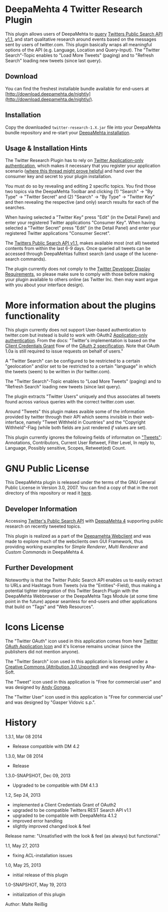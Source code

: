 
# DeepaMehta 4 Twitter Research Plugin

This plugin allows users of DeepaMehta to [query](https://dev.twitter.com/docs/using-search) [Twitters Public Search API v1.1.](https://dev.twitter.com/docs/api/1.1/get/search/tweets) and start qualitative research around events based on the messages sent by users of twitter.com. This plugin basically wraps all meaningful options of the API (e.g. Language, Location and Query-Input). The "Twitter Search"-Topic enables to "Load More Tweets" (paging) and to "Refresh Search" loading new tweets (since last query).


## Download

You can find the freshest installable bundle available for end-users at [http://download.deepamehta.de/nightly](http://download.deepamehta.de/nightly/).


## Installation

Copy the downloaded `twitter-research-1.X.jar` file into your DeepaMehta bundle repository and re-start your [DeepaMehta installation](https://github.com/jri/deepamehta#requirements).


## Usage & Installation Hints

The Twitter Research Plugin has to rely on [Twitter Application-only authentication](https://dev.twitter.com/docs/auth/application-only-auth), which makes it necessary that you register your application scenario ([where this thread might prove helpful](https://dev.twitter.com/discussions/631) and hand over the consumer key and secret to your plugin installation.

You must do so by revealing and editing 2 specific topics. You find those two topics via the DeepaMehta Toolbar and clicking (1) "Search" -> "By Type" -> "Twitter Secret" and (2) "Search" -> "By Type" -> "Twitter Key" and then revealing the respective (and only) search results for each of the searches. 

When having selected a "Twitter Key" press "Edit" (in the Detail Panel) and enter your registered Twitter applications "Consumer Key". When having selected a "Twitter Secret" press "Edit" (in the Detail Panel) and enter your registered Twitter applications "Consumer Secret".

The [Twitters Public Search API v1.1.](https://dev.twitter.com/docs/api/1.1/get/search/tweets) makes available most (not all) tweeted contents from within the last 6-9 days. Once queried all tweets can be accessed through DeepaMehtas fulltext search (and usage of the lucene-search commands).

The plugin currently does not comply to the [Twitter Developer Display Requirements](https://dev.twitter.com/terms/display-requirements), so please make sure to comply with those before making your plugin available to others online (as Twitter Inc. then may want argue with you about your interface design).


# More information about the plugins functionality

This plugin currently does not support User-based authentication to twitter.com but instead is build to work with OAuth2 [Application-only authentication](https://dev.twitter.com/docs/auth/application-only-auth). From the docs: "Twitter's implementation is based on the [Client Credentials Grant](http://tools.ietf.org/html/rfc6749#section-4.4) flow of the [OAuth 2 specification](http://tools.ietf.org/html/rfc6749). Note that OAuth 1.0a is still required to issue requests on behalf of users."

A "Twitter Search" can be configured to be restricted to a certain "geolocation" and/or set to be restricted to a certain "language" in which the tweets (seem) to be written in (for twitter.com).

The "Twitter Search"-Topic enables to "Load More Tweets" (paging) and to "Refresh Search" loading new tweets (since last query).

The plugin extracts "Twitter Users" uniquely and thus associates all tweets found across various queries with the correct twitter.com user.

Around "Tweets" this plugin makes avaible some of the information provided by twitter through their API which seems invisible in their web-interface, namely "Tweet Withheld in Countries" and the "Copyright Withheld"-Flag (while both fields are just rendered _if_ values are set).

This plugin currently ignores the following fields of informaton on ["Tweets"](https://dev.twitter.com/docs/platform-objects/tweets): Annotations, Contributors, Current User Retweet, Filter Level, In reply to, Language, Possibly sensitive, Scopes, Retweet(ed) Count.



# GNU Public License

This DeepaMehta plugin is released under the terms of the GNU General Public License in Version 3.0, 2007. You can find a copy of that in the root directory of this repository or read it [here](http://www.gnu.org/licenses/gpl).


## Developer Information

Accessing [Twitter's Public Search API](https://dev.twitter.com/docs/using-search) with [DeepaMehta 4](http://deepamehta.de) supporting public research on recently tweeted topics.

This plugin is realized as a part of the [Deepamehta Webclient](https://github.com/jri/deepamehta) and was made to explore much of the webclients own GUI Framework, thus providing working examples for _Simple Renderer_, _Multi Renderer_ and _Custom Commands_ in DeepaMehta 4.


## Further Development

Noteworthy is that the Twitter Public Search API enables us to easily extract to URLs and Hashtags from Tweets (via the "Entities"-Field), thus making a potential tighter integration of this Twitter Search Plugin with the DeepaMehta Webbrowser or the DeepaMehta Tags Module (at some time point in the future) appear seamless for end-users and other applications that build on "Tags" and "Web Resources".


# Icons License

The "Twitter OAuth" icon used in this application comes from here [Twitter OAuth  Application Icon](https://abs.twimg.com/a/1378701295/images/oauth_application.png) and it's license remains unclear (since the publishers did not mention anyone).

The "Twitter Search" icon used in this application is licensed under a [Creative Commons (Attribution 3.0 Unported)](http://creativecommons.org/licenses/by/3.0/) and was designed by Aha-Soft.

The "Tweet" icon used in this application is "Free for commercial user" and was designed by [Andy Gongea](http://www.graphicrating.com/).

The "Twitter User" icon used in this application is "Free for commercial use" and was designed by "Gasper Vidovic s.p.".


# History

1.3.1, Mar 08 2014

- Release compatible with DM 4.2

1.3.0, Mar 08 2014

- Release

1.3.0-SNAPSHOT, Dec 09, 2013

- Upgraded to be compatible with DM 4.1.3

1.2, Sep 24, 2013

- implemented a Client Credentials Grant of OAuth2
- upgraded to be compatible Twitters REST Search API v1.1
- upgraded to be compatible with DeepaMehta 4.1.2
- improved error handling
- slightly improved changed look & feel

Release name: "Unsatisfied with the look & feel (as always) but functional."

1.1, May 27, 2013

- fixing ACL-installation issues

1.0, May 25, 2013

- initial release of this plugin

1.0-SNAPSHOT, May 19, 2013

- initialization of this plugin

Author: Malte Reißig


